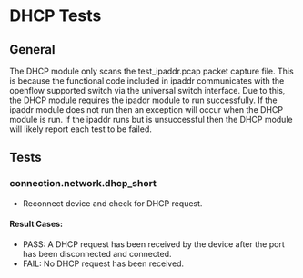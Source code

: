 # DHCP Tests

## General

The DHCP module only scans the test_ipaddr.pcap packet capture file. This is because the functional code included in ipaddr communicates with the openflow supported switch via the universal switch interface. Due to this, the DHCP module requires the ipaddr module to run successfully. If the ipaddr module does not run then an exception will occur when the DHCP module is run. If the ipaddr runs but is unsuccessful then the DHCP module will likely report each test to be failed.

## Tests

### connection.network.dhcp_short
- Reconnect device and check for DHCP request. 
#### Result Cases:
- PASS: A DHCP request has been received by the device after the port has been disconnected and connected.
- FAIL: No DHCP request has been received.
